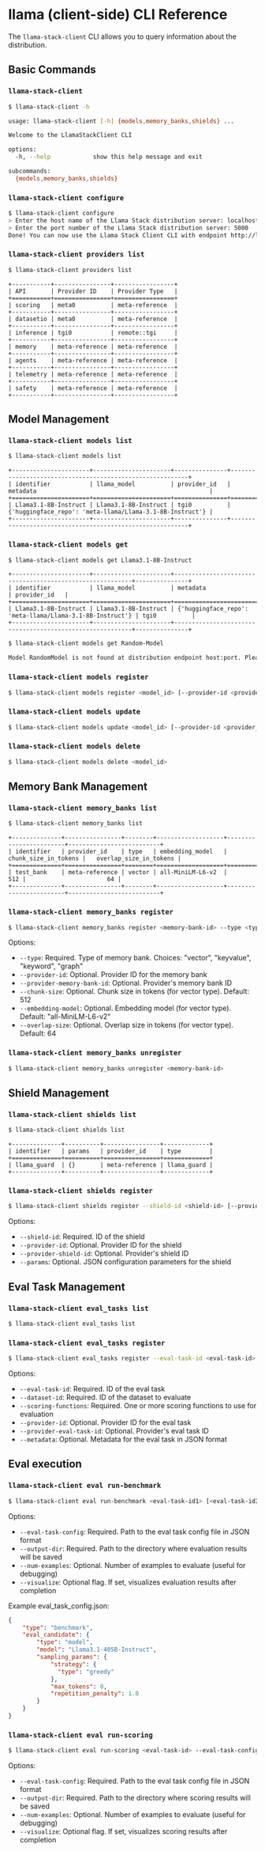 # llama (client-side) CLI Reference

The `llama-stack-client` CLI allows you to query information about the distribution.

## Basic Commands

### `llama-stack-client`
```bash
$ llama-stack-client -h

usage: llama-stack-client [-h] {models,memory_banks,shields} ...

Welcome to the LlamaStackClient CLI

options:
  -h, --help            show this help message and exit

subcommands:
  {models,memory_banks,shields}
```

### `llama-stack-client configure`
```bash
$ llama-stack-client configure
> Enter the host name of the Llama Stack distribution server: localhost
> Enter the port number of the Llama Stack distribution server: 5000
Done! You can now use the Llama Stack Client CLI with endpoint http://localhost:5000
```

### `llama-stack-client providers list`
```bash
$ llama-stack-client providers list
```
```
+-----------+----------------+-----------------+
| API       | Provider ID    | Provider Type   |
+===========+================+=================+
| scoring   | meta0          | meta-reference  |
+-----------+----------------+-----------------+
| datasetio | meta0          | meta-reference  |
+-----------+----------------+-----------------+
| inference | tgi0           | remote::tgi     |
+-----------+----------------+-----------------+
| memory    | meta-reference | meta-reference  |
+-----------+----------------+-----------------+
| agents    | meta-reference | meta-reference  |
+-----------+----------------+-----------------+
| telemetry | meta-reference | meta-reference  |
+-----------+----------------+-----------------+
| safety    | meta-reference | meta-reference  |
+-----------+----------------+-----------------+
```

## Model Management

### `llama-stack-client models list`
```bash
$ llama-stack-client models list
```
```
+----------------------+----------------------+---------------+----------------------------------------------------------+
| identifier           | llama_model          | provider_id   | metadata                                                 |
+======================+======================+===============+==========================================================+
| Llama3.1-8B-Instruct | Llama3.1-8B-Instruct | tgi0          | {'huggingface_repo': 'meta-llama/Llama-3.1-8B-Instruct'} |
+----------------------+----------------------+---------------+----------------------------------------------------------+
```

### `llama-stack-client models get`
```bash
$ llama-stack-client models get Llama3.1-8B-Instruct
```

```
+----------------------+----------------------+----------------------------------------------------------+---------------+
| identifier           | llama_model          | metadata                                                 | provider_id   |
+======================+======================+==========================================================+===============+
| Llama3.1-8B-Instruct | Llama3.1-8B-Instruct | {'huggingface_repo': 'meta-llama/Llama-3.1-8B-Instruct'} | tgi0          |
+----------------------+----------------------+----------------------------------------------------------+---------------+
```


```bash
$ llama-stack-client models get Random-Model

Model RandomModel is not found at distribution endpoint host:port. Please ensure endpoint is serving specified model.
```

### `llama-stack-client models register`

```bash
$ llama-stack-client models register <model_id> [--provider-id <provider_id>] [--provider-model-id <provider_model_id>] [--metadata <metadata>]
```

### `llama-stack-client models update`

```bash
$ llama-stack-client models update <model_id> [--provider-id <provider_id>] [--provider-model-id <provider_model_id>] [--metadata <metadata>]
```

### `llama-stack-client models delete`

```bash
$ llama-stack-client models delete <model_id>
```

## Memory Bank Management

### `llama-stack-client memory_banks list`
```bash
$ llama-stack-client memory_banks list
```
```
+--------------+----------------+--------+-------------------+------------------------+--------------------------+
| identifier   | provider_id    | type   | embedding_model   |   chunk_size_in_tokens |   overlap_size_in_tokens |
+==============+================+========+===================+========================+==========================+
| test_bank    | meta-reference | vector | all-MiniLM-L6-v2  |                    512 |                       64 |
+--------------+----------------+--------+-------------------+------------------------+--------------------------+
```

### `llama-stack-client memory_banks register`
```bash
$ llama-stack-client memory_banks register <memory-bank-id> --type <type> [--provider-id <provider-id>] [--provider-memory-bank-id <provider-memory-bank-id>] [--chunk-size <chunk-size>] [--embedding-model <embedding-model>] [--overlap-size <overlap-size>]
```

Options:
- `--type`: Required. Type of memory bank. Choices: "vector", "keyvalue", "keyword", "graph"
- `--provider-id`: Optional. Provider ID for the memory bank
- `--provider-memory-bank-id`: Optional. Provider's memory bank ID
- `--chunk-size`: Optional. Chunk size in tokens (for vector type). Default: 512
- `--embedding-model`: Optional. Embedding model (for vector type). Default: "all-MiniLM-L6-v2"
- `--overlap-size`: Optional. Overlap size in tokens (for vector type). Default: 64

### `llama-stack-client memory_banks unregister`
```bash
$ llama-stack-client memory_banks unregister <memory-bank-id>
```

## Shield Management
### `llama-stack-client shields list`
```bash
$ llama-stack-client shields list
```

```
+--------------+----------+----------------+-------------+
| identifier   | params   | provider_id    | type        |
+==============+==========+================+=============+
| llama_guard  | {}       | meta-reference | llama_guard |
+--------------+----------+----------------+-------------+
```

### `llama-stack-client shields register`
```bash
$ llama-stack-client shields register --shield-id <shield-id> [--provider-id <provider-id>] [--provider-shield-id <provider-shield-id>] [--params <params>]
```

Options:
- `--shield-id`: Required. ID of the shield
- `--provider-id`: Optional. Provider ID for the shield
- `--provider-shield-id`: Optional. Provider's shield ID
- `--params`: Optional. JSON configuration parameters for the shield

## Eval Task Management

### `llama-stack-client eval_tasks list`
```bash
$ llama-stack-client eval_tasks list
```

### `llama-stack-client eval_tasks register`
```bash
$ llama-stack-client eval_tasks register --eval-task-id <eval-task-id> --dataset-id <dataset-id> --scoring-functions <function1> [<function2> ...] [--provider-id <provider-id>] [--provider-eval-task-id <provider-eval-task-id>] [--metadata <metadata>]
```

Options:
- `--eval-task-id`: Required. ID of the eval task
- `--dataset-id`: Required. ID of the dataset to evaluate
- `--scoring-functions`: Required. One or more scoring functions to use for evaluation
- `--provider-id`: Optional. Provider ID for the eval task
- `--provider-eval-task-id`: Optional. Provider's eval task ID
- `--metadata`: Optional. Metadata for the eval task in JSON format

## Eval execution
### `llama-stack-client eval run-benchmark`
```bash
$ llama-stack-client eval run-benchmark <eval-task-id1> [<eval-task-id2> ...] --eval-task-config <config-file> --output-dir <output-dir> [--num-examples <num>] [--visualize]
```

Options:
- `--eval-task-config`: Required. Path to the eval task config file in JSON format
- `--output-dir`: Required. Path to the directory where evaluation results will be saved
- `--num-examples`: Optional. Number of examples to evaluate (useful for debugging)
- `--visualize`: Optional flag. If set, visualizes evaluation results after completion

Example eval_task_config.json:
```json
{
    "type": "benchmark",
    "eval_candidate": {
        "type": "model",
        "model": "Llama3.1-405B-Instruct",
        "sampling_params": {
            "strategy": {
              "type": "greedy"
            },
            "max_tokens": 0,
            "repetition_penalty": 1.0
        }
    }
}
```

### `llama-stack-client eval run-scoring`
```bash
$ llama-stack-client eval run-scoring <eval-task-id> --eval-task-config <config-file> --output-dir <output-dir> [--num-examples <num>] [--visualize]
```

Options:
- `--eval-task-config`: Required. Path to the eval task config file in JSON format
- `--output-dir`: Required. Path to the directory where scoring results will be saved
- `--num-examples`: Optional. Number of examples to evaluate (useful for debugging)
- `--visualize`: Optional flag. If set, visualizes scoring results after completion
